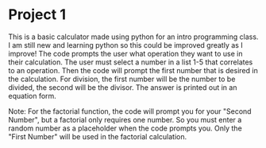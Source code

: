 # Project 1
This is a basic calculator made using python for an intro programming class. I am still new and learning python so this could be improved greatly as I improve!
The code prompts the user what operation they want to use in their calculation. The user must select a number in a list 1-5 that correlates to an operation.
Then the code will prompt the first number that is desired in the calculation. For division, the first number will be the number to be divided, the second will be the divisor.
The answer is printed out in an equation form.

Note: For the factorial function, the code will prompt you for your "Second Number", but a factorial only requires one number. So you must enter a random number as a placeholder when the code prompts you. Only the "First Number" will be used in the factorial calculation.
